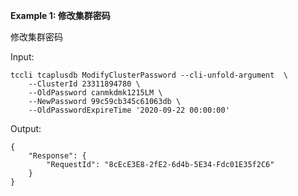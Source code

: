 **Example 1: 修改集群密码**

修改集群密码

Input: 

```
tccli tcaplusdb ModifyClusterPassword --cli-unfold-argument  \
    --ClusterId 23311894780 \
    --OldPassword canmkdmk1215LM \
    --NewPassword 99c59cb345c61063db \
    --OldPasswordExpireTime '2020-09-22 00:00:00'
```

Output: 
```
{
    "Response": {
        "RequestId": "8cEcE3E8-2fE2-6d4b-5E34-Fdc01E35f2C6"
    }
}
```

